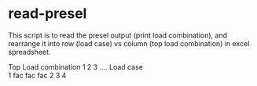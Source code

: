 # read-presel
This script is to read the presel output (print load combination), and rearrange it into row (load case) vs column (top load combination) in excel spreadsheet.

Top Load combination 	1 		2		3 ....
Load case				
1						fac 	fac 	fac
2
3
4